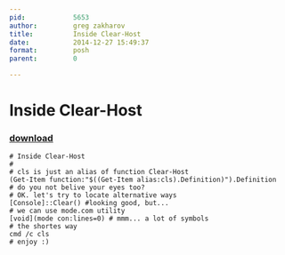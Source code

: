```yaml
---
pid:            5653
author:         greg zakharov
title:          Inside Clear-Host
date:           2014-12-27 15:49:37
format:         posh
parent:         0

---
```


# Inside Clear-Host

### [download](Scripts\5653.ps1)



```posh
# Inside Clear-Host
#
# cls is just an alias of function Clear-Host
(Get-Item function:"$((Get-Item alias:cls).Definition)").Definition
# do you not belive your eyes too?
# OK. let's try to locate alternative ways
[Console]::Clear() #looking good, but...
# we can use mode.com utility
[void](mode con:lines=0) # mmm... a lot of symbols
# the shortes way
cmd /c cls
# enjoy :)
```
